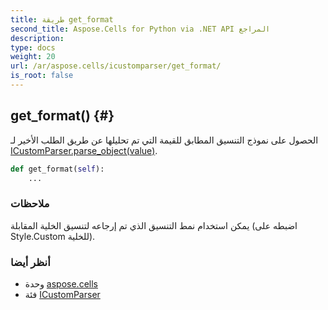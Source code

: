 ```yaml
---
title: طريقة get_format
second_title: Aspose.Cells for Python via .NET API المراجع
description:
type: docs
weight: 20
url: /ar/aspose.cells/icustomparser/get_format/
is_root: false
---
```

##  get_format() {#}
الحصول على نموذج التنسيق المطابق للقيمة التي تم تحليلها عن طريق الطلب الأخير لـ [ICustomParser.parse_object(value)](/cells/python-net/ar/aspose.cells/icustomparser/parse_object).



```python
def get_format(self):
    ...
```


###  ملاحظات

يمكن استخدام نمط التنسيق الذي تم إرجاعه لتنسيق الخلية المقابلة (اضبطه على Style.Custom للخلية).


###  أنظر أيضا

* وحدة [aspose.cells](../../)
* فئة [ICustomParser](/cells/python-net/ar/aspose.cells/icustomparser)
